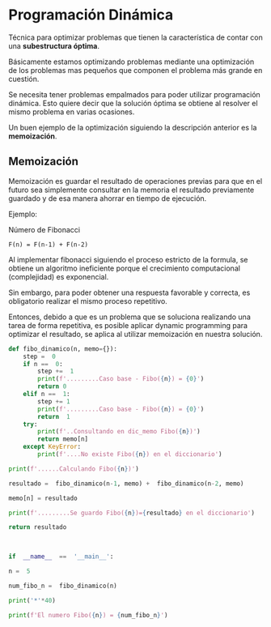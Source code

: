 # Programación Dinámica

Técnica para optimizar problemas que tienen la característica de contar con una **subestructura óptima**.

Básicamente estamos optimizando problemas mediante una optimización de los problemas mas pequeños que componen el problema más grande en cuestión.

Se necesita tener problemas empalmados para poder utilizar programación dinámica. Esto quiere decir que la solución óptima se obtiene al resolver el mismo problema en varias ocasiones.

Un buen ejemplo de la optimización siguiendo la descripción anterior es la **memoización**.

## Memoización

Memoización es guardar el resultado de operaciones previas para que en el futuro sea simplemente consultar en la memoria el resultado previamente guardado y de esa manera ahorrar en tiempo de ejecución.

Ejemplo:

Número de Fibonacci

    F(n) = F(n-1) + F(n-2)

 
Al implementar fibonacci siguiendo el proceso estricto de la formula, se obtiene un algoritmo ineficiente porque el crecimiento computacional (complejidad) es exponencial.

Sin embargo, para poder obtener una respuesta favorable y correcta, es obligatorio realizar el mismo proceso repetitivo.

Entonces, debido a que es un problema que se soluciona realizando una tarea de forma repetitiva, es posible aplicar dynamic programming para optimizar el resultado, se aplica al utilizar memoización en nuestra solución.

```python
def fibo_dinamico(n, memo={}):
	step =  0
	if n ==  0:
		step +=  1
		print(f'.........Caso base - Fibo({n}) = {0}')
		return 0
	elif n ==  1:
		step += 1
		print(f'.........Caso base - Fibo({n}) = {0}')
		return  1
	try:
		print(f'..Consultando en dic_memo Fibo({n})')
		return memo[n]
	except KeyError:
		print(f'....No existe Fibo({n}) en el diccionario')

print(f'......Calculando Fibo({n})')

resultado =  fibo_dinamico(n-1, memo) +  fibo_dinamico(n-2, memo)

memo[n] = resultado

print(f'.........Se guardo Fibo({n})={resultado} en el diccionario')

return resultado

  

if  __name__  ==  '__main__':

n =  5

num_fibo_n =  fibo_dinamico(n)

print('*'*40)

print(f'El numero Fibo({n}) = {num_fibo_n}')

```


<!--stackedit_data:
eyJoaXN0b3J5IjpbLTE2NDIwNzUyMTFdfQ==
-->